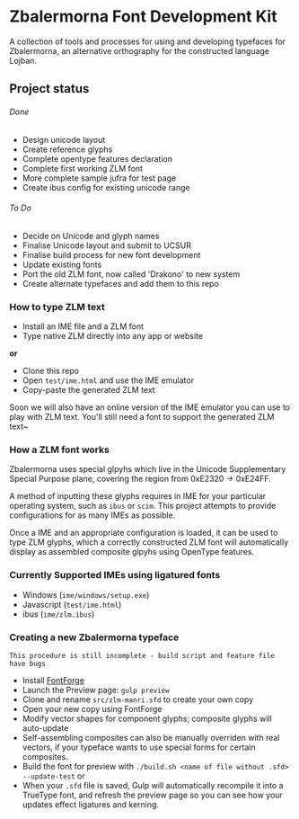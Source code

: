 
# Zbalermorna Font Development Kit

A collection of tools and processes for using and developing typefaces for
Zbalermorna, an alternative orthography for the constructed language Lojban.

## Project status

###### Done

- Design unicode layout
- Create reference glyphs
- Complete opentype features declaration
- Complete first working ZLM font
- More complete sample jufra for test page
- Create ibus config for existing unicode range

###### To Do

- Decide on Unicode and glyph names
- Finalise Unicode layout and submit to UCSUR
- Finalise build process for new font development
- Update existing fonts
- Port the old ZLM font, now called 'Drakono' to new system
- Create alternate typefaces and add them to this repo


### How to type ZLM text

- Install an IME file and a ZLM font
- Type native ZLM directly into any app or website

**or**

- Clone this repo
- Open `test/ime.html` and use the IME emulator
- Copy-paste the generated ZLM text

Soon we will also have an online version of the IME emulator you can use to play
with ZLM text. You'll still need a font to support the generated ZLM text~


### How a ZLM font works

Zbalermorna uses special glpyhs which live in the Unicode Supplementary
Special Purpose plane, covering the region from 0xE2320 -> 0xE24FF.

A method of inputting these glyphs requires in IME for your particular
operating system, such as `ibus` or `scim`. This project attempts to provide
configurations for as many IMEs as possible.

Once a IME and an appropriate configuration is loaded, it can be used to type
ZLM glyphs, which a correctly constructed ZLM font will automatically display
as assembled composite glpyhs using OpenType features.


### Currently Supported IMEs using ligatured fonts

- Windows (`ime/windows/setup.exe`)
- Javascript (`test/ime.html`)
- ibus (`ime/zlm.ibus`)


### Creating a new Zbalermorna typeface

```
This procedure is still incomplete - build script and feature file have bugs
```

- Install [FontForge](http://fontforge.github.io)
- Launch the Preview page: `gulp preview`
- Clone and rename `src/zlm-manri.sfd` to create your own copy
- Open your new copy using FontForge
- Modify vector shapes for component glyphs; composite glyphs will auto-update
- Self-assembling composites can also be manually overriden with real vectors,
  if your typeface wants to use special forms for certain composites.
- Build the font for preview with `./build.sh <name of file without .sfd> --update-test` or
- When your `.sfd` file is saved, Gulp will automatically recompile it into a
  TrueType font, and refresh the preview page so you can see how your updates
  effect ligatures and kerning.


